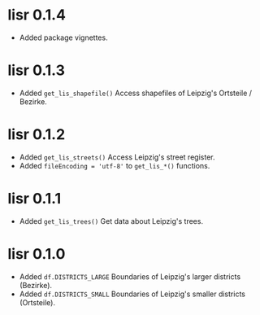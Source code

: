 # lisr 0.1.4

* Added package vignettes.

# lisr 0.1.3

* Added `get_lis_shapefile()` Access shapefiles of Leipzig's Ortsteile / Bezirke.

# lisr 0.1.2

* Added `get_lis_streets()` Access Leipzig's street register.
* Added `fileEncoding = 'utf-8'` to `get_lis_*()` functions.

# lisr 0.1.1

* Added `get_lis_trees()` Get data about Leipzig's trees.

# lisr 0.1.0

* Added `df.DISTRICTS_LARGE` Boundaries of Leipzig's larger districts (Bezirke).
* Added `df.DISTRICTS_SMALL` Boundaries of Leipzig's smaller districts (Ortsteile).
